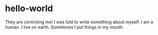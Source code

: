 # hello-world
They are controling me!
I was told to write something about myself.
I am a human. I live on earth. Sometimes I put things in my mouth.
